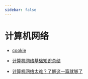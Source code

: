 ```yaml
---
sidebar: false
---
```


# 计算机网络

- [cookie](https://juejin.cn/post/6844904034181070861)

- [计算机网络基础知识总结](https://juejin.cn/post/6885468617580904455)

- [计算机网络太难？了解这一篇就够了](https://juejin.cn/post/6844903951335178248)


  


